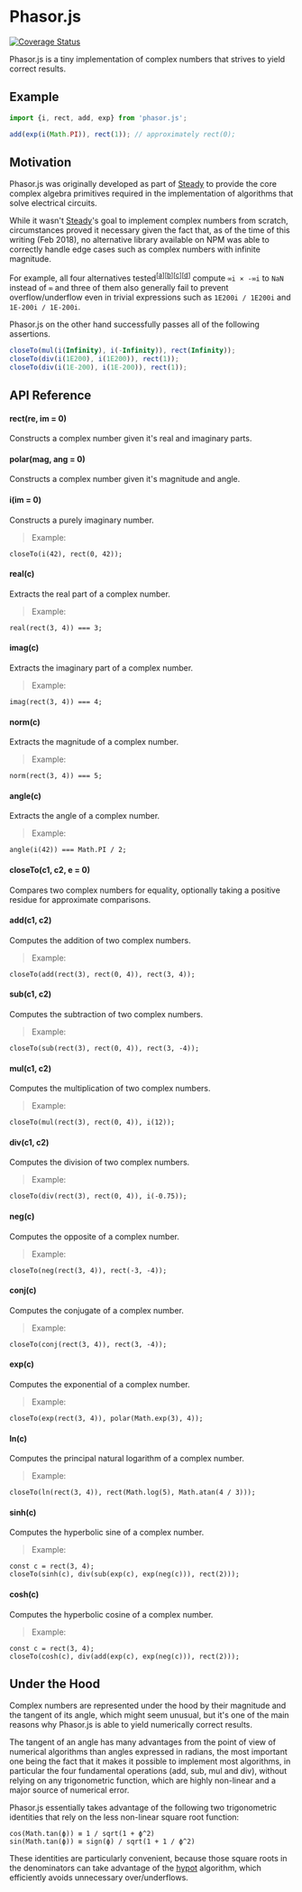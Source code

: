 # Phasor.js

[![Coverage Status](https://codecov.io/gh/brunocodutra/phasor.js/branch/master/graph/badge.svg)](https://codecov.io/gh/brunocodutra/phasor.js)

Phasor.js is a tiny implementation of complex numbers that strives to yield correct results.

## Example

```.js
import {i, rect, add, exp} from 'phasor.js';

add(exp(i(Math.PI)), rect(1)); // approximately rect(0);
```

## Motivation

Phasor.js was originally developed as part of [Steady] to provide the core
complex algebra primitives required in the implementation of algorithms
that solve electrical circuits.

While it wasn't [Steady]'s goal to implement complex numbers from scratch,
circumstances proved it necessary given the fact that, as of the time of
this writing (Feb 2018), no alternative library available on NPM was able to
correctly handle edge cases such as complex numbers with infinite magnitude.

For example, all four alternatives tested<sup>[[a]][[b]][[c]][[d]]</sup>
compute `∞i × -∞i` to `NaN` instead of `∞` and three of them also generally
fail to prevent overflow/underflow even in trivial expressions such as
`1E200i / 1E200i` and `1E-200i / 1E-200i`.

Phasor.js on the other hand successfully passes all of the following
assertions.

```.js
closeTo(mul(i(Infinity), i(-Infinity)), rect(Infinity));
closeTo(div(i(1E200), i(1E200)), rect(1));
closeTo(div(i(1E-200), i(1E-200)), rect(1));
```

## API Reference

#### rect(re, im = 0)

Constructs a complex number given it's real and imaginary parts.

#### polar(mag, ang = 0)

Constructs a complex number given it's magnitude and angle.

#### i(im = 0)

Constructs a purely imaginary number.

> Example:
```{.js}
closeTo(i(42), rect(0, 42));
```

#### real(c)

Extracts the real part of a complex number.

> Example:
```{.js}
real(rect(3, 4)) === 3;
```

#### imag(c)

Extracts the imaginary part of a complex number.

> Example:
```{.js}
imag(rect(3, 4)) === 4;
```

#### norm(c)

Extracts the magnitude of a complex number.

> Example:
```{.js}
norm(rect(3, 4)) === 5;
```

#### angle(c)

Extracts the angle of a complex number.

> Example:
```{.js}
angle(i(42)) === Math.PI / 2;
```

#### closeTo(c1, c2, e = 0)

Compares two complex numbers for equality, optionally taking a positive
residue for approximate comparisons.

#### add(c1, c2)

Computes the addition of two complex numbers.

> Example:
```{.js}
closeTo(add(rect(3), rect(0, 4)), rect(3, 4));
```

#### sub(c1, c2)

Computes the subtraction of two complex numbers.

> Example:
```{.js}
closeTo(sub(rect(3), rect(0, 4)), rect(3, -4));
```

#### mul(c1, c2)

Computes the multiplication of two complex numbers.

> Example:
```{.js}
closeTo(mul(rect(3), rect(0, 4)), i(12));
```

#### div(c1, c2)

Computes the division of two complex numbers.

> Example:
```{.js}
closeTo(div(rect(3), rect(0, 4)), i(-0.75));
```

#### neg(c)

Computes the opposite of a complex number.

> Example:
```{.js}
closeTo(neg(rect(3, 4)), rect(-3, -4));
```

#### conj(c)

Computes the conjugate of a complex number.

> Example:
```{.js}
closeTo(conj(rect(3, 4)), rect(3, -4));
```

#### exp(c)

Computes the exponential of a complex number.

> Example:
```{.js}
closeTo(exp(rect(3, 4)), polar(Math.exp(3), 4));
```

#### ln(c)

Computes the principal natural logarithm of a complex number.

> Example:
```{.js}
closeTo(ln(rect(3, 4)), rect(Math.log(5), Math.atan(4 / 3)));
```

#### sinh(c)

Computes the hyperbolic sine of a complex number.

> Example:
```{.js}
const c = rect(3, 4);
closeTo(sinh(c), div(sub(exp(c), exp(neg(c))), rect(2)));
```

#### cosh(c)

Computes the hyperbolic cosine of a complex number.

> Example:
```{.js}
const c = rect(3, 4);
closeTo(cosh(c), div(add(exp(c), exp(neg(c))), rect(2)));
```

## Under the Hood

Complex numbers are represented under the hood by their magnitude and the
tangent of its angle, which might seem unusual, but it's one of the main
reasons why Phasor.js is able to yield numerically correct results.

The tangent of an angle has many advantages from the point of view of
numerical algorithms than angles expressed in radians, the most important
one being the fact that it makes it possible to implement most algorithms,
in particular the four fundamental operations (add, sub, mul and div),
without relying on any trigonometric function, which are highly non-linear
and a major source of numerical error.

Phasor.js essentially takes advantage of the following two
trigonometric identities that rely on the less non-linear square root
function:

```
cos(Math.tan(ϕ)) ≡ 1 / sqrt(1 + ϕ^2)
sin(Math.tan(ϕ)) ≡ sign(ϕ) / sqrt(1 + 1 / ϕ^2)

```

These identities are particularly convenient, because those square roots in
the denominators can take advantage of the [hypot] algorithm, which efficiently avoids unnecessary over/underflows.

[Steady]: https://brunocodutra.github.io/steady/
[a]:      https://www.npmjs.com/package/complexjs
[b]:      https://www.npmjs.com/package/complex-numbers
[c]:      https://www.npmjs.com/package/complex
[d]:      https://www.npmjs.com/package/complex-js
[hypot]:  https://en.wikipedia.org/wiki/Hypot